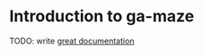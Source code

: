 # Introduction to ga-maze

TODO: write [great documentation](http://jacobian.org/writing/what-to-write/)
